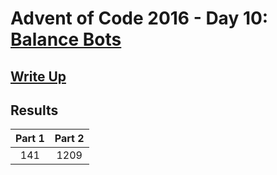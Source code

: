 # Advent of Code 2016 - Day 10: [Balance Bots](https://adventofcode.com/2016/day/10)

## [Write Up](https://github.com/CodingAP/advent-of-code/blob/main/writeups/2016/day10_writeup.md)
## Results
| Part 1 | Part 2 | 
|:---:|:---:|
| 141 | 1209 |
